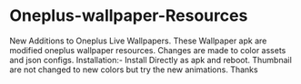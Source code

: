 # Oneplus-wallpaper-Resources
New Additions to Oneplus Live Wallpapers. These Wallpaper apk are modified oneplus wallpaper resources. Changes are made to color assets and json configs.  Installation:- Install Directly as apk and reboot. Thumbnail are not changed to new colors but try the new animations. Thanks
